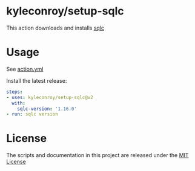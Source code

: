 # kyleconroy/setup-sqlc

This action downloads and installs [sqlc](https://sqlc.dev)

# Usage

See [action.yml](action.yml)

Install the latest release:
```yaml
steps:
- uses: kyleconroy/setup-sqlc@v2
  with:
    sqlc-version: '1.16.0'
- run: sqlc version
```

# License

The scripts and documentation in this project are released under the [MIT License](LICENSE)

